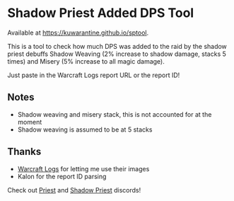 # Shadow Priest Added DPS Tool

Available at https://kuwarantine.github.io/sptool.

This is a tool to check how much DPS was added to the raid by the shadow priest debuffs Shadow Weaving (2% increase to shadow damage, stacks 5 times) and Misery (5% increase to all magic damage). 

Just paste in the Warcraft Logs report URL or the report ID!

## Notes
- Shadow weaving and misery stack, this is not accounted for at the moment
- Shadow weaving is assumed to be at 5 stacks

## Thanks
- [Warcraft Logs](https://classic.warcraftlogs.com/) for letting me use their images
- Kalon for the report ID parsing

Check out [Priest](https://discorg.gg/priestclassic) and [Shadow Priest](https://discord.gg/classicshadow) discords!